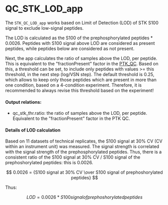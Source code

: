 # QC_STK_LOD_app

The `STK_QC_LOD_app` works based on Limit of Detection (LOD) of STK S100 signal to exclude low-signal peptides.

The LOD is calculated as the S100 of the prephosphorylated peptides * 0.0026.
Peptides with S100 signal above LOD are considered as present peptides, while peptides below are considered as not present.

Next, the app calculates the ratio of samples above the LOD, per peptide. This is equivalent to the "fractionPresent" factor in the [PTK_QC](https://github.com/pamgene/QC_PTK_app). Based on this, a threshold can be set, to include only peptides with values >= this threshold, in the next step (log/VSN step). 
The default threshold is 0.25, which allows to keep only those peptides which are present in more than one condition, based on a 4-condition experiment. Therefore, it is recommended to always revise this threshold based on the experiment! 

#### Output relations:
- qc_stk_thr.ratio: the ratio of samples above the LOD, per peptide. Equivalent to the "fractionPresent" factor in the PTK QC.


#### Details of LOD calculation

Based on 11 datasets of technical replicates, the S100 signal at 30% CV (CV within an instrument unit) was measured.
The signal strength is correlated with the signal strength of the prephosphorylated peptides. 
Thus, there is a consistent ratio of the S100 signal at 30% CV / S100 signal of the prephoshorylated peptides: this is 0.0026.

$$ 0.0026 = {S100 signal at 30% CV \over S100 signal of prephoshorylated peptides} $$

Thus:

$$ LOD = {0.0026 * S100 signal of prephoshorylated peptides} $$







